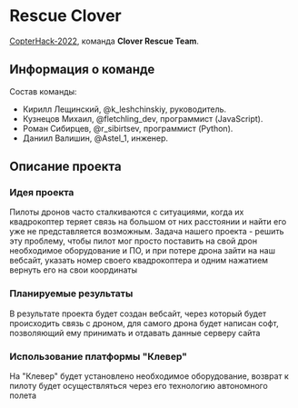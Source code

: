 # Rescue Clover

[CopterHack-2022](copterhack2022.md), команда **Clover Rescue Team**.

## Информация о команде

Состав команды:

* Кирилл Лещинский, @k_leshchinskiy, руководитель.
* Кузнецов Михаил, @fletchling_dev, программист (JavaScript).
* Роман Сибирцев, @r_sibirtsev, программист (Python).
* Даниил Валишин, @Astel_1, инженер.

## Описание проекта

### Идея проекта

Пилоты дронов часто сталкиваются с ситуациями, когда их квадрокоптер теряет связь на большом от них расстоянии и найти его уже не представляется возможным. 
Задача нашего проекта - решить эту проблему, чтобы пилот мог просто поставить на свой дрон необходимое оборудование и ПО, и при потере дрона зайти на наш вебсайт, указать номер своего квадрокоптера и одним нажатием вернуть его на свои координаты

### Планируемые результаты

В результате проекта будет создан вебсайт, через который будет происходить связь с дроном, для самого дрона будет написан софт, позволяющий ему принимать и отдавать данные серверу сайта

### Использование платформы "Клевер"

На "Клевер" будет установлено необходимое оборудование, возврат к пилоту будет осуществляться через его технологию автономного полета
